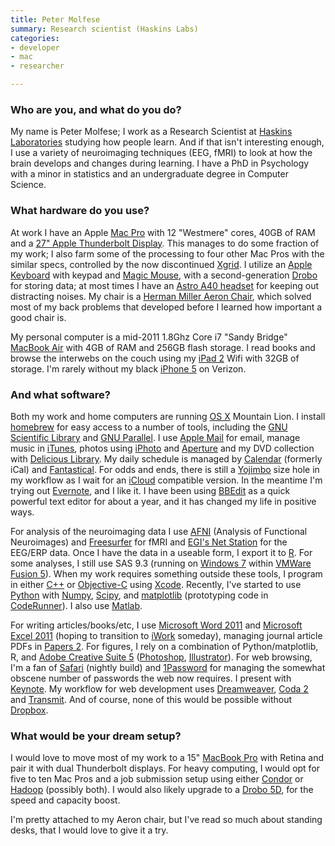 ```yaml
---
title: Peter Molfese
summary: Research scientist (Haskins Labs)
categories:
- developer
- mac
- researcher

---
```


### Who are you, and what do you do?

My name is Peter Molfese; I work as a Research Scientist at [Haskins Laboratories](http://www.haskins.yale.edu/ "A writing and speech research community.") studying how people learn. And if that isn't interesting enough, I use a variety of neuroimaging techniques (EEG, fMRI) to look at how the brain develops and changes during learning. I have a PhD in Psychology with a minor in statistics and an undergraduate degree in Computer Science.

### What hardware do you use?

At work I have an Apple [Mac Pro][mac-pro] with 12 "Westmere" cores, 40GB of RAM and a [27" Apple Thunderbolt Display][thunderbolt-display]. This manages to do some fraction of my work; I also farm some of the processing to four other Mac Pros with the similar specs, controlled by the now discontinued [Xgrid][]. I utilize an [Apple Keyboard][keyboard] with keypad and [Magic Mouse][magic-mouse], with a second-generation [Drobo][] for storing data; at most times I have an [Astro A40 headset][a40] for keeping out distracting noises. My chair is a [Herman Miller Aeron Chair][aeron], which solved most of my back problems that developed before I learned how important a good chair is. 

My personal computer is a mid-2011 1.8Ghz Core i7 "Sandy Bridge" [MacBook Air][macbook-air] with 4GB of RAM and 256GB flash storage. I read books and browse the interwebs on the couch using my [iPad 2][ipad-2] Wifi with 32GB of storage. I'm rarely without my black [iPhone 5][iphone-5] on Verizon.

### And what software?

Both my work and home computers are running [OS X][macos] Mountain Lion. I install [homebrew][] for easy access to a number of tools, including the [GNU Scientific Library][gsl] and [GNU Parallel][parallel]. I use [Apple Mail][mail] for email, manage music in [iTunes][], photos using [iPhoto][] and [Aperture][] and my DVD collection with [Delicious Library][delicious-library]. My daily schedule is managed by [Calendar][ical] (formerly iCal) and [Fantastical][]. For odds and ends, there is still a [Yojimbo][] size hole in my workflow as I wait for an [iCloud][] compatible version. In the meantime I'm trying out [Evernote][], and I like it. I have been using [BBEdit][] as a quick powerful text editor for about a year, and it has changed my life in positive ways. 

For analysis of the neuroimaging data I use [AFNI][] (Analysis of Functional Neuroimages) and [Freesurfer][] for fMRI and [EGI's Net Station][net-station] for the EEG/ERP data. Once I have the data in a useable form, I export it to [R][]. For some analyses, I still use SAS 9.3 (running on [Windows 7][windows-7] within [VMWare Fusion 5][vmware-fusion]). When my work requires something outside these tools, I program in either [C++][c-plusplus] or [Objective-C][objective-c] using [Xcode][]. Recently, I've started to use [Python][] with [Numpy][], [Scipy][], and [matplotlib][] (prototyping code in [CodeRunner][]). I also use [Matlab][].

For writing articles/books/etc, I use [Microsoft Word 2011][word] and [Microsoft Excel 2011][excel] (hoping to transition to [iWork][] someday), managing journal article PDFs in [Papers 2][papers]. For figures, I rely on a combination of Python/matplotlib, R, and [Adobe Creative Suite 5][creative-suite] ([Photoshop][], [Illustrator][]). For web browsing, I'm a fan of [Safari][] (nightly build) and [1Password][] for managing the somewhat obscene number of passwords the web now requires. I present with [Keynote][]. My workflow for web development uses [Dreamweaver][], [Coda 2][coda] and [Transmit][]. And of course, none of this would be possible without [Dropbox][]. 

### What would be your dream setup?

I would love to move most of my work to a 15" [MacBook Pro][macbook-pro] with Retina and pair it with dual Thunderbolt displays. For heavy computing, I would opt for five to ten Mac Pros and a job submission setup using either [Condor][htcondor] or [Hadoop][] (possibly both). I would also likely upgrade to a [Drobo 5D][drobo-5d], for the speed and capacity boost. 

I'm pretty attached to my Aeron chair, but I've read so much about standing desks, that I would love to give it a try.

[a40]: https://www.astrogaming.com/headsets/A40-MIXAMP-TR.html "Gamer headphones."
[aeron]: https://www.hermanmiller.com/products/seating/office-chairs/aeron-chairs/ "A work chair."
[drobo-5d]: http://www.drobo.com/storage-products/5d/ "A Thunderbolt/USB 3 network attached storage device."
[drobo]: http://en.wikipedia.org/wiki/Drobo#Overview "A hardware-based backup system."
[ipad-2]: https://www.apple.com/ipad/ "A tablet device."
[iphone-5]: https://en.wikipedia.org/wiki/IPhone_5 "A smartphone."
[keyboard]: https://www.apple.com/keyboard/ "The keyboard."
[mac-pro]: https://www.apple.com/mac-pro/ "The Intel-based Mac tower computer."
[macbook-air]: https://www.apple.com/macbook-air/ "A very thin laptop."
[macbook-pro]: https://www.apple.com/macbook-pro/ "A laptop."
[magic-mouse]: https://www.apple.com/magicmouse/ "A multi-touch mouse."
[thunderbolt-display]: https://www.apple.com/displays/ "A Thunderbolt-powered monitor."
[1password]: https://1password.com "Password management software for Mac OS X."
[afni]: https://afni.nimh.nih.gov/afni "A collection of tools for analysing MRI data."
[aperture]: https://en.wikipedia.org/wiki/Aperture_(software) "Photo editing and management software for Mac OS X."
[bbedit]: http://www.barebones.com/products/bbedit/ "A text editor for the Mac."
[c-plusplus]: https://en.wikipedia.org/wiki/C%2B%2B "A compiled programming language."
[coda]: https://panic.com/coda/ "A single-window HTML/web tool for the Mac."
[coderunner]: https://coderunnerapp.com "A code editor and testing app for Mac OS X."
[creative-suite]: https://www.adobe.com/creativecloud.html "A collection of design tools."
[delicious-library]: https://www.delicious-monster.com/ "Mac software for cataloging your media."
[dreamweaver]: https://www.adobe.com/products/dreamweaver.html "A WYSIWYG editor."
[dropbox]: https://www.dropbox.com/ "Online syncing and storage."
[evernote]: https://evernote.com/ "Online software for capturing notes."
[excel]: https://products.office.com/en-us/excel "A spreadsheet application."
[fantastical]: https://flexibits.com/fantastical "A calendaring app for the Mac."
[freesurfer]: http://surfer.nmr.mgh.harvard.edu/fswiki "A collection of tools for analysing MRI data."
[gsl]: http://www.gnu.org/software/gsl/ "A C/C++ numerical library."
[hadoop]: http://hadoop.apache.org/ "Open-source distributed data computing software."
[homebrew]: http://brew.sh "Command-line package manager for Mac OS X."
[htcondor]: http://research.cs.wisc.edu/htcondor/description.html "Open-source distributed workload computing software."
[ical]: https://en.wikipedia.org/wiki/Calendar_(Apple) "The calendar software included with macOS."
[icloud]: https://www.apple.com/icloud/ "A cloud service."
[illustrator]: https://www.adobe.com/products/illustrator.html "A vector graphics editor."
[iphoto]: https://en.wikipedia.org/wiki/IPhoto "Photo management software for the Mac."
[itunes]: https://www.apple.com/itunes/ "A jukebox application and online store."
[iwork]: https://en.wikipedia.org/wiki/IWork "An office suite for the Mac."
[keynote]: https://www.apple.com/keynote/ "Presentation software for the Mac."
[macos]: https://en.wikipedia.org/wiki/MacOS "An operating system for Mac hardware."
[mail]: https://en.wikipedia.org/wiki/Mail_(application) "The default Mac OS X mail client."
[matlab]: https://en.wikipedia.org/wiki/MATLAB "A language and environment for data computation."
[matplotlib]: https://matplotlib.org/ "A Python library for 2D plotting."
[net-station]: https://www.egi.com/clinical-division/net-station "Software for analysing EEG data."
[numpy]: http://www.numpy.org/ "A Python package for scientific computing."
[objective-c]: https://en.wikipedia.org/wiki/Objective-C "An object-oriented compiled language."
[papers]: http://papersapp.com "iTunes-like software for organising articles."
[parallel]: http://www.gnu.org/software/parallel/ "A command-line tool for executing multiple processes across one or more computers."
[photoshop]: https://www.adobe.com/products/photoshop.html "A bitmap image editor."
[python]: https://www.python.org/ "An interpreted scripting language."
[r]: http://www.r-project.org/ "Software for statistical computing and graphics."
[safari]: https://www.apple.com/safari/ "A fast web browser."
[scipy]: https://www.scipy.org/ "A collection of scientific tools for Python."
[transmit]: https://panic.com/transmit/ "An FTP/SFTP client for the Mac."
[vmware-fusion]: https://www.vmware.com/products/fusion.html "A PC emulator for the Mac."
[windows-7]: https://en.wikipedia.org/wiki/Windows_7 "An operating system."
[word]: https://products.office.com/en-us/word "A document editor."
[xcode]: https://en.wikipedia.org/wiki/Xcode "An IDE for Mac developers."
[xgrid]: https://en.wikipedia.org/wiki/Xgrid "Distributed protocol/software."
[yojimbo]: http://www.barebones.com/products/Yojimbo/ "Data 'bucket' software for the Mac."
